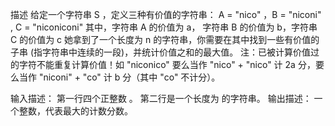 描述
给定一个字符串 S ，定义三种有价值的字符串： A = "nico" ，B = "niconi" , C = "niconiconi"
其中，字符串 A 的价值为 a， 字符串 B 的价值为 b，字符串 C 的价值为 c
她拿到了一个长度为 n 的字符串，你需要在其中找到一些有价值的子串 (指字符串中连续的一段)，并统计价值之和的最大值。
注：已被计算价值过的字符不能重复计算价值！如 "niconico" 要么当作 "nico" + "nico" 计 2a 分，要么当作 "niconi" + "co" 计 b 分（其中 "co" 不计分）。


输入描述：
第一行四个正整数 。 
第二行是一个长度为  的字符串。
输出描述：
一个整数，代表最大的计数分数。